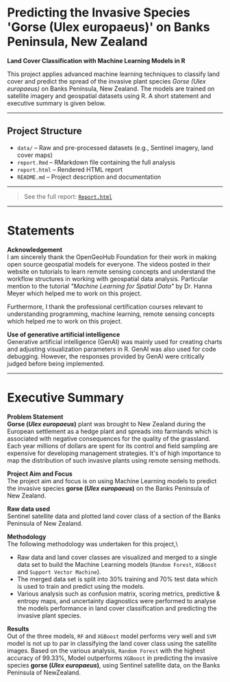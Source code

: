 # Predicting the Invasive Species 'Gorse (Ulex europaeus)' on Banks Peninsula, New Zealand 

**Land Cover Classification with Machine Learning Models in R**

This project applies advanced machine learning techniques to classify land cover and predict the spread of the invasive plant species *Gorse (Ulex europaeus)* on Banks Peninsula, New Zealand. The models are trained on satellite imagery and geospatial datasets using R. A short statement and executive summary is given below. 

---
## Project Structure

- `data/` – Raw and pre-processed datasets (e.g., Sentinel imagery, land cover maps)
- `report.Rmd` – RMarkdown file containing the full analysis
- `report.html` – Rendered HTML report
- `README.md` – Project description and documentation

---

> See the full report: [`Report.html`](./Report.html)

---
# Statements

**Acknowledgement**\
I am sincerely thank the OpenGeoHub Foundation for their work in making open source geospatial models for everyone. The videos posted in their website on tutorials to learn remote sensing concepts and understand the workflow structures in working with geospatial data analysis. Particular mention to the tutorial *"Machine Learning for Spatial Data"* by Dr. Hanna Meyer which helped me to work on this project.

Furthermore, I thank the professional certification courses relevant to understanding programming, machine learning, remote sensing concepts which helped me to work on this project.

**Use of generative artificial intelligence**\
Generative artificial intelligence (GenAI) was mainly used for creating charts and adjusting visualization parameters in R. GenAI was also used for code debugging. However, the responses provided by GenAI were critically judged before being implemented.

---
# Executive Summary 

**Problem Statement**\
**Gorse (*Ulex europaeus*)** plant was brought to New Zealand during the European settlement as a hedge plant and spreads into farmlands which is associated with negative consequences for the quality of the grassland. Each year millions of dollars are spent for its control and field sampling are expensive for developing management strategies. It's of high importance to map the distribution of such invasive plants using remote sensing methods.

**Project Aim and Focus**\
The project aim and focus is on using Machine Learning models to predict the invasive species **gorse (*Ulex europaeus*)** on the Banks Peninsula of New Zealand.

**Raw data used**\
Sentinel satellite data and plotted land cover class of a section of the Banks Peninsula of New Zealand.

**Methodology**\
The following methodology was undertaken for this project,\
- Raw data and land cover classes are visualized and merged to a single data set to build the Machine Learning models (`Random Forest`, `XGBoost` and `Support Vector Machine`).
- The merged data set is split into 30% training and 70% test data which is used to train and predict using the models.
- Various analysis such as confusion matrix, scoring metrics, predictive & entropy maps, and uncertainty diagnostics were performed to analyse the models performance in land cover classification and predicting the invasive plant species.

**Results**\
Out of the three models, `RF` and `XGBoost` model performs very well and `SVM` model is not up to par in classifying the land cover class using the satellite images. Based on the various analysis, `Random Forest` with the highest accuracy of 99.33%, Model outperforms `XGBoost` in predicting the invasive species **gorse (*Ulex europaeus*)**, using Sentinel satellite data, on the Banks Peninsula of NewZealand.
